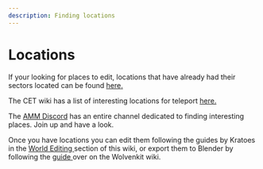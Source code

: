 ```yaml
---
description: Finding locations
---
```


# Locations

If your looking for places to edit, locations that have already had their sectors located can be found [here](reference-world-sectors.md)[.](https://wiki.redmodding.org/wolvenkit/guides/modding-community/exporting-streaming-sectors-to-blender/interesting-sectors)

The CET wiki has a list of interesting locations for teleport [here.](https://wiki.redmodding.org/cyber-engine-tweaks/teleportation-locations)

The [AMM Discord](https://discord.com/invite/47jV2rNdgn) has an entire channel dedicated to finding interesting places. Join up and have a look.

Once you have locations you can edit them following the guides by Kratoes in the [World Editing ](../../modding-guides/world-editing/)section of this wiki, or export them to Blender by following the [guide ](https://wiki.redmodding.org/wolvenkit/guides/modding-community/exporting-streaming-sectors-to-blender)over on the Wolvenkit wiki.

